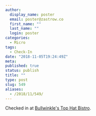 ```yaml
---
author:
  display_name: poster
  email: poster@zastrow.co
  first_name: ""
  last_name: ""
  login: poster
categories:
  - Micro
tags:
  - Check-In
date: "2018-11-05T19:24:49Z"
meta:
published: true
status: publish
title: ""
type: post
slug: 549
aliases:
  - /2018/11/549/
---
```

<p>Checked in at <a href="http://4sq.com/bShSLt">Bullwinkle's Top Hat Bistro</a>.</p>
